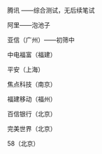 腾讯 ——综合测试，无后续笔试

阿里——泡池子

亚信（广州）——初筛中

中电福富（福建）

平安（上海）

焦点科技（南京）

福建移动（福州）

百信银行（北京）

完美世界（北京）

58（北京）

